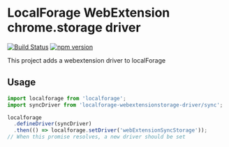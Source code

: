 # LocalForage WebExtension chrome.storage driver

[![Build Status](https://travis-ci.org/esphen/localforage-webExtensionStorage-driver.svg?branch=master)](https://travis-ci.org/esphen/localforage-webExtensionStorage-driver)
[![npm version](https://badge.fury.io/js/localforage-webextensionstorage-driver.svg)](https://badge.fury.io/js/localforage-webextensionstorage-driver)

This project adds a webextension driver to localForage

## Usage

```javascript
import localforage from 'localforage';
import syncDriver from 'localforage-webextensionstorage-driver/sync';

localforage
  .defineDriver(syncDriver)
  .then(() => localforage.setDriver('webExtensionSyncStorage'));
// When this promise resolves, a new driver should be set
```

